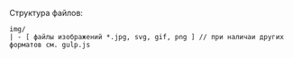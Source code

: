 Структура файлов:
```
img/
| - [ файлы изображений *.jpg, svg, gif, png ] // при наличаи других форматов см. gulp.js
